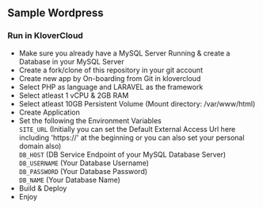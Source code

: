 ## Sample Wordpress
####
### Run in KloverCloud
- Make sure you already have a MySQL Server Running & create a Database in your MySQL Server
- Create a fork/clone of this repository in your git account
- Create new app by On-boarding from Git in klovercloud
- Select PHP as language and LARAVEL as the framework
- Select atleast 1 vCPU & 2GB RAM
- Select atleast 10GB Persistent Volume (Mount directory: /var/www/html)
- Create Application
- Set the following the Environment Variables\
`SITE_URL` (Initially you can set the Default External Access Url here including 'https://' at the beginning or you can also set your personal domain also)\
`DB_HOST` (DB Service Endpoint of your MySQL Database Server)\
`DB_USERNAME` (Your Database Username)\
`DB_PASSWORD` (Your Database Password)\
`DB_NAME` (Your Database Name)
- Build & Deploy
- Enjoy
